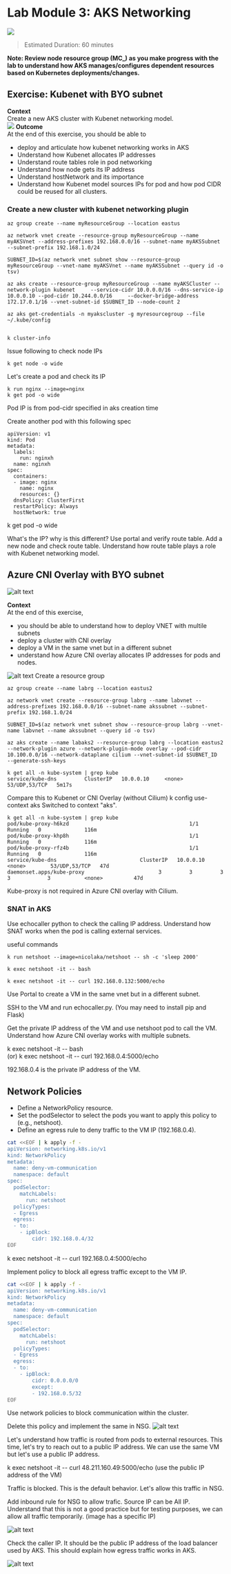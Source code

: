 # Lab Module 3: AKS Networking  
![](../content/lab3-title.png)
> Estimated Duration: 60 minutes    



**Note:  Review node resource group (MC_) as you make progress with the lab to understand how AKS manages/configures dependent resources based on Kubernetes deployments/changes.**


##  Exercise: Kubenet with BYO subnet

**Context**  
Create a new AKS cluster with Kubenet networking model.   
![](./images/kubenet-overview.png)
**Outcome**   
At the end of this exercise, you should be able to 
- deploy and articulate how kubenet networking works in AKS
- Understand how Kubenet allocates IP addresses
- Understand route tables role in pod networking   
- Understand how node gets its IP address
- Understand hostNetwork and its importance
- Understand how Kubenet model sources IPs for pod and how pod CIDR could be reused for all clusters.   



### Create a new cluster with kubenet networking plugin
```
az group create --name myResourceGroup --location eastus 

az network vnet create --resource-group myResourceGroup --name myAKSVnet --address-prefixes 192.168.0.0/16 --subnet-name myAKSSubnet --subnet-prefix 192.168.1.0/24    

SUBNET_ID=$(az network vnet subnet show --resource-group myResourceGroup --vnet-name myAKSVnet --name myAKSSubnet --query id -o tsv)  

az aks create --resource-group myResourceGroup --name myAKSCluster --network-plugin kubenet     --service-cidr 10.0.0.0/16 --dns-service-ip 10.0.0.10 --pod-cidr 10.244.0.0/16     --docker-bridge-address 172.17.0.1/16 --vnet-subnet-id $SUBNET_ID --node-count 2

az aks get-credentials -n myakscluster -g myresourcegroup --file ~/.kube/config


k cluster-info  
```

Issue following to check node IPs
```
k get node -o wide
```

Let's create a pod and check its IP  

```
k run nginx --image=nginx
k get pod -o wide
```
Pod IP is from pod-cidr specified in aks creation time

Create another pod with this following spec
```
apiVersion: v1
kind: Pod
metadata:
  labels:
    run: nginxh
  name: nginxh
spec:
  containers:
  - image: nginx
    name: nginx
    resources: {}
  dnsPolicy: ClusterFirst
  restartPolicy: Always
  hostNetwork: true
```
k get pod -o wide


What's the IP? why is this different?
Use portal and verify route table. Add a new node and check route table. 
Understand how route table plays a role with Kubenet networking model.




##  Azure CNI Overlay with BYO subnet
![alt text](./images/image.png)

**Context**   
At the end of this exercise, 
- you should be able to understand how to deploy VNET with multile subnets
- deploy a cluster with  CNI overlay
- deploy a VM in the same vnet but in a different subnet
- understand how Azure CNI overlay allocates IP addresses for pods and nodes.  


![alt text](./images/image-1.png)
Create a resource group 

```
az group create --name labrg --location eastus2
```

```
az network vnet create --resource-group labrg --name labvnet --address-prefixes 192.168.0.0/16 --subnet-name akssubnet --subnet-prefix 192.168.1.0/24    

SUBNET_ID=$(az network vnet subnet show --resource-group labrg --vnet-name labvnet --name akssubnet --query id -o tsv)  
```


```
az aks create --name labaks2 --resource-group labrg --location eastus2 --network-plugin azure --network-plugin-mode overlay --pod-cidr 10.100.0.0/16 --network-dataplane cilium --vnet-subnet-id $SUBNET_ID  --generate-ssh-keys
```



```
k get all -n kube-system | grep kube
service/kube-dns         ClusterIP   10.0.0.10     <none>        53/UDP,53/TCP   5m17s
```

Compare this to Kubenet or CNI Overlay (without Cilium)
k config use-context aks
Switched to context "aks".

```
k get all -n kube-system | grep kube
pod/kube-proxy-h6kzd                                       1/1     Running   0              116m
pod/kube-proxy-khp8h                                       1/1     Running   0              116m
pod/kube-proxy-rfz4b                                       1/1     Running   0              116m
service/kube-dns                           ClusterIP   10.0.0.10      <none>        53/UDP,53/TCP   47d
daemonset.apps/kube-proxy                        3         3         3       3            3           <none>          47d
```

Kube-proxy is not required in Azure CNI overlay with Cilium.

### SNAT in AKS  
Use echocaller python to check the calling IP address. Understand how SNAT works when the pod is calling external services.   


useful commands 
```
k run netshoot --image=nicolaka/netshoot -- sh -c 'sleep 2000'  

k exec netshoot -it -- bash  

k exec netshoot -it -- curl 192.168.0.132:5000/echo
```


Use Portal to create a VM in the same vnet but in a different subnet.  

SSH to the VM and run echocaller.py. (You may need to install pip and Flask)

Get the private IP address of the VM and use netshoot pod to call the VM. Understand how Azure CNI overlay works with multiple subnets.

k exec netshoot -it -- bash  
(or)
k exec netshoot -it -- curl 192.168.0.4:5000/echo 

192.168.0.4 is the private IP address of the VM. 



## Network Policies  

- Define a NetworkPolicy resource.  
- Set the podSelector to select the pods you want to apply this policy to (e.g., netshoot).
- Define an egress rule to deny traffic to the VM IP (192.168.0.4).


```bash
cat <<EOF | k apply -f -
apiVersion: networking.k8s.io/v1
kind: NetworkPolicy
metadata:
  name: deny-vm-communication
  namespace: default
spec:
  podSelector:
    matchLabels:
      run: netshoot
  policyTypes:
  - Egress
  egress:
  - to:
    - ipBlock:
        cidr: 192.168.0.4/32
EOF
```


k exec netshoot -it -- curl 192.168.0.4:5000/echo  


Implement policy to block all egress traffic except to the VM IP. 

```bash
cat <<EOF | k apply -f -
apiVersion: networking.k8s.io/v1
kind: NetworkPolicy
metadata:
  name: deny-vm-communication
  namespace: default
spec:
  podSelector:
    matchLabels:
      run: netshoot
  policyTypes:
  - Egress
  egress:
  - to:
    - ipBlock:
        cidr: 0.0.0.0/0
        except:
        - 192.168.0.5/32
EOF
```

Use network policies to block communication within the cluster.  


Delete this policy and implement the same in NSG. 
![alt text](./images/image-2.png)



Let's understand how traffic is routed from pods to external resources.  This time, let's try to reach out to a public IP address.  We can use the same VM but let's use a public IP address.

k exec netshoot -it -- curl 48.211.160.49:5000/echo    (use the public IP address of the VM)

Traffic is blocked.  This is the default behavior.  Let's allow this traffic in NSG. 

Add  inbound rule for NSG to allow trafic.  Source IP can be All IP. Understand that this is not a good practice but for testing purposes, we can allow all traffic temporarily.   (image has a specific IP)

![alt text](./images/image-4.png)

Check the caller IP.  It should be the public IP address of the load balancer used by AKS.  This should explain how egress traffic works in AKS.  

![alt text](./images/image-5.png)